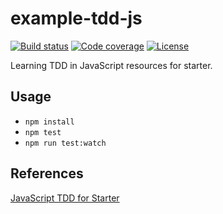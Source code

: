 # example-tdd-js
[![Build status][travis-svg]][travis]
[![Code coverage][codecov-svg]][codecov]
[![License][license-svg]][license]

[travis]: https://travis-ci.org/zugarzeeker/example-tdd-js
[travis-svg]: https://img.shields.io/travis/zugarzeeker/example-tdd-js.svg?style=flat
[codecov]: https://codecov.io/gh/zugarzeeker/example-tdd-js
[codecov-svg]: https://img.shields.io/codecov/c/github/zugarzeeker/example-tdd-js.svg
[license]: https://opensource.org/licenses/MIT
[license-svg]: https://img.shields.io/badge/license-MIT-blue.svg

Learning TDD in JavaScript resources for starter.

## Usage
- `npm install`
- `npm test`
- `npm run test:watch`

## References
[JavaScript TDD for Starter](https://medium.com/@ZugarZeeker/example-tdd-in-js-d26468437528#.nzstxxosm)
